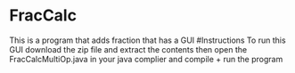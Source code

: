 # FracCalc
This is a program that adds fraction that has a GUI
#Instructions
To run this GUI download the zip file and extract the contents
then open the FracCalcMultiOp.java in your java complier and compile + run the program
